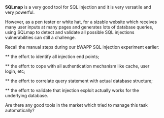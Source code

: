 **SQLmap** is a very good tool for SQL injection and it is very versatile and very powerful.

However, as a pen tester or white hat, for a sizable website which receives many user inputs at many pages and generates lots of database queries, using SQLmap to detect and validate all possible SQL injections vulnerabilities can still a challenge.



Recall the manual steps during our bWAPP SQL injection experiment earlier:

\*\* the effort to identify all injection end points;

\*\* the effort to cope with all authentication mechanism like cache, user login, etc;

\*\* the effort to correlate query statement with actual database structure;

\*\* the effort to validate that injection exploit actually works for the underlying database.



Are there any good tools in the market which tried to manage this task automatically?

